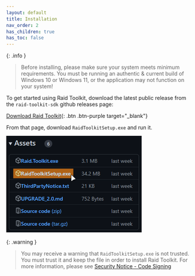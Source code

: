 ```yaml
---
layout: default
title: Installation
nav_order: 2
has_children: true
has_toc: false
---
```


{: .info }
> Before installing, please make sure your system meets minimum requirements. You must be running an authentic & current build of Windows 10 or Windows 11, or the application may not function on your system!

To get started using Raid Toolkit, download the latest public release from the `raid-toolkit-sdk` github releases page:

[Download Raid Toolkit](https://github.com/raid-toolkit/raid-toolkit-sdk/releases/latest){: .btn .btn-purple target="_blank"}

From that page, download `RaidToolkitSetup.exe` and run it.

![](/img/DownloadAsset.png)

{: .warning }
> You may receive a warning that `RaidToolkitSetup.exe` is not trusted. You must trust it and keep the file in order to install Raid Toolkit. For more information, please see [Security Notice - Code Signing](./security.md#code-signing)

